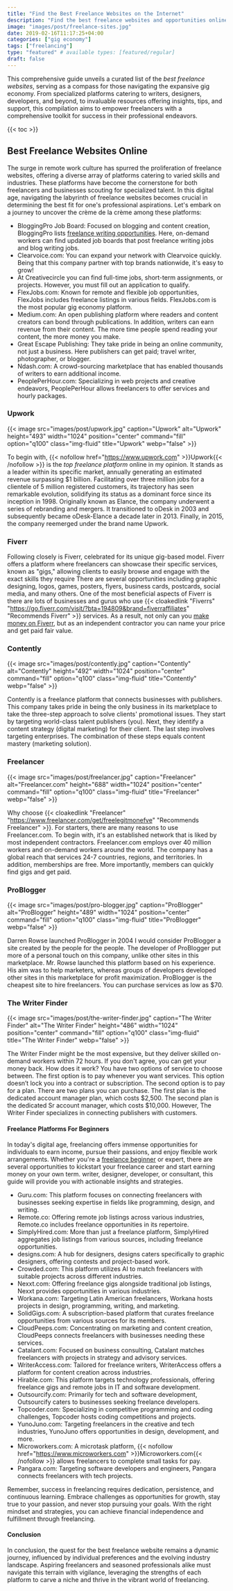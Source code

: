 ```yaml
---
title: "Find the Best Freelance Websites on the Internet"
description: "Find the best freelance websites and opportunities online. Explore platforms like Upwork, Fiverr, Freelancer and more."
image: "images/post/freelance-sites.jpg"
date: 2019-02-16T11:17:25+04:00
categories: ["gig economy"]
tags: ["freelancing"]
type: "featured" # available types: [featured/regular]
draft: false
---
```


This comprehensive guide unveils a curated list of the _best freelance websites_, serving as a compass for those navigating the expansive gig economy. From specialized platforms catering to writers, designers, developers, and beyond, to invaluable resources offering insights, tips, and support, this compilation aims to empower freelancers with a comprehensive toolkit for success in their professional endeavors.

{{< toc >}}

## Best Freelance Websites Online

The surge in remote work culture has spurred the proliferation of freelance websites, offering a diverse array of platforms catering to varied skills and industries. These platforms have become the cornerstone for both freelancers and businesses scouting for specialized talent. In this digital age, navigating the labyrinth of freelance websites becomes crucial in determining the best fit for one's professional aspirations. Let's embark on a journey to uncover the crème de la crème among these platforms:

- BloggingPro Job Board: Focused on blogging and content creation, BloggingPro lists [freelance writing opportunities](/blog/offer-freelance-writing-services). Here, on-demand workers can find updated job boards that post freelance writing jobs and blog writing jobs.
- Clearvoice.com: You can expand your network with Clearvoice quickly. Being that this company partner with top brands nationwide, it's easy to grow!
- At Creativecircle you can find full-time jobs, short-term assignments, or projects. However, you must fill out an application to qualify.
- FlexJobs.com: Known for remote and flexible job opportunities, FlexJobs includes freelance listings in various fields. FlexJobs.com is the most popular gig economy platform.
- Medium.com: An open publishing platform where readers and content creators can bond through publications. In addition, writers can earn revenue from their content. The more time people spend reading your content, the more money you make.
- Great Escape Publishing: They take pride in being an online community, not just a business. Here publishers can get paid; travel writer, photographer, or blogger.
- Ndash.com: A crowd-sourcing marketplace that has enabled thousands of writers to earn additional income.
- PeoplePerHour.com: Specializing in web projects and creative endeavors, PeoplePerHour allows freelancers to offer services and hourly packages.

### Upwork

{{< image src="images/post/upwork.jpg" caption="Upwork" alt="Upwork" height="493" width="1024" position="center" command="fill" option="q100" class="img-fluid" title="Upwork" webp="false" >}}

To begin with, {{< nofollow href="https://www.upwork.com" >}}Upwork{{< /nofollow >}} is the _top freelance platform_ online in my opinion. It stands as a leader within its specific market, annually generating an estimated revenue surpassing $1 billion. Facilitating over three million jobs for a clientele of 5 million registered customers, its trajectory has seen remarkable evolution, solidifying its status as a dominant force since its inception in 1998. Originally known as Elance, the company underwent a series of rebranding and mergers. It transitioned to oDesk in 2003 and subsequently became oDesk-Elance a decade later in 2013. Finally, in 2015, the company reemerged under the brand name Upwork.

### Fiverr

Following closely is Fiverr, celebrated for its unique gig-based model. Fiverr offers a platform where freelancers can showcase their specific services, known as "gigs," allowing clients to easily browse and engage with the exact skills they require There are several opportunities including graphic designing, logos, games, posters, flyers, business cards, postcards, social media, and many others. One of the most beneficial aspects of Fiverr is there are lots of businesses and gurus who use {{< cloakedlink "Fiverrs" "https://go.fiverr.com/visit/?bta=194809&brand=fiverraffiliates" "Recommends Fiverr" >}} services. As a result, not only can you [make money on Fiverr](/blog/how-to-make-money-on-fiverr), but as an independent contractor you can name your price and get paid fair value.

### Contently

{{< image src="images/post/contently.jpg" caption="Contently" alt="Contently" height="492" width="1024" position="center" command="fill" option="q100" class="img-fluid" title="Contently" webp="false" >}}

Contently is a freelance platform that connects businesses with publishers. This company takes pride in being the only business in its marketplace to take the three-step approach to solve clients' promotional issues. They start by targeting world-class talent publishers (you). Next, they identify a content strategy (digital marketing) for their client. The last step involves targeting enterprises. The combination of these steps equals content mastery (marketing solution).

### Freelancer

{{< image src="images/post/freelancer.jpg" caption="Freelancer" alt="Freelancer.com" height="688" width="1024" position="center" command="fill" option="q100" class="img-fluid" title="Freelancer" webp="false" >}}

Why choose {{< cloakedlink "Freelancer" "https://www.freelancer.com/get/freelegitmonefve" "Recommends Freelancer" >}}. For starters, there are many reasons to use Freelancer.com. To begin with, it's an established network that is liked by most independent contractors. Freelancer.com employs over 40 million workers and on-demand workers around the world. The company has a global reach that services 24-7 countries, regions, and territories. In addition, memberships are free. More importantly, members can quickly find gigs and get paid.

### ProBlogger

{{< image src="images/post/pro-blogger.jpg" caption="ProBlogger" alt="ProBlogger" height="489" width="1024" position="center" command="fill" option="q100" class="img-fluid" title="ProBlogger" webp="false" >}}

Darren Rowse launched ProBlogger in 2004 I would consider ProBlogger a site created by the people for the people. The developer of ProBlogger put more of a personal touch on this company, unlike other sites in this marketplace. Mr. Rowse launched this platform based on his experience. His aim was to help marketers, whereas groups of developers developed other sites in this marketplace for profit maximization. ProBlogger is the cheapest site to hire freelancers. You can purchase services as low as $70.

### The Writer Finder

{{< image src="images/post/the-writer-finder.jpg" caption="The Writer Finder" alt="The Writer Finder" height="486" width="1024" position="center" command="fill" option="q100" class="img-fluid" title="The Writer Finder" webp="false" >}}

The Writer Finder might be the most expensive, but they deliver skilled on-demand workers within 72 hours. If you don't agree, you can get your money back. How does it work? You have two options of service to choose between. The first option is to pay whenever you want services. This option doesn’t lock you into a contract or subscription. The second option is to pay for a plan. There are two plans you can purchase. The first plan is the dedicated account manager plan, which costs $2,500. The second plan is the dedicated Sr account manager, which costs $10,000. However, The Writer Finder specializes in connecting publishers with customers.

#### Freelance Platforms For Beginners

 In today's digital age, freelancing offers immense opportunities for individuals to earn income, pursue their passions, and enjoy flexible work arrangements. Whether you're a [freelance beginner](/blog/freelance-beginners-guide) or expert, there are several opportunities to kickstart your freelance career and start earning money on your own term. writer, designer, developer, or consultant, this guide will provide you with actionable insights and strategies.

- Guru.com: This platform focuses on connecting freelancers with businesses seeking expertise in fields like programming, design, and writing.
- Remote.co: Offering remote job listings across various industries, Remote.co includes freelance opportunities in its repertoire.
- SimplyHired.com: More than just a freelance platform, SimplyHired aggregates job listings from various sources, including freelance opportunities.
- designs.com: A hub for designers, designs caters specifically to graphic designers, offering contests and project-based work.
- Crowded.com: This platform utilizes AI to match freelancers with suitable projects across different industries.
- Nexxt.com: Offering freelance gigs alongside traditional job listings, Nexxt provides opportunities in various industries.
- Workana.com: Targeting Latin American freelancers, Workana hosts projects in design, programming, writing, and marketing.
- SolidGigs.com: A subscription-based platform that curates freelance opportunities from various sources for its members.
- CloudPeeps.com: Concentrating on marketing and content creation, CloudPeeps connects freelancers with businesses needing these services.
- Catalant.com: Focused on business consulting, Catalant matches freelancers with projects in strategy and advisory services.
- WriterAccess.com: Tailored for freelance writers, WriterAccess offers a platform for content creation across industries.
- Hirable.com: This platform targets technology professionals, offering freelance gigs and remote jobs in IT and software development.
- Outsourcify.com: Primarily for tech and software development, Outsourcify caters to businesses seeking freelance developers.
- Topcoder.com: Specializing in competitive programming and coding challenges, Topcoder hosts coding competitions and projects.
- YunoJuno.com: Targeting freelancers in the creative and tech industries, YunoJuno offers opportunities in design, development, and more.
- Microworkers.com: A microtask platform, {{< nofollow href="https://www.microworkers.com" >}}Microworkers.com{{< /nofollow >}} allows freelancers to complete small tasks for pay.
- Pangara.com: Targeting software developers and engineers, Pangara connects freelancers with tech projects.

Remember, success in freelancing requires dedication, persistence, and continuous learning. Embrace challenges as opportunities for growth, stay true to your passion, and never stop pursuing your goals. With the right mindset and strategies, you can achieve financial independence and fulfillment through freelancing.

#### Conclusion

In conclusion, the quest for the best freelance website remains a dynamic journey, influenced by individual preferences and the evolving industry landscape. Aspiring freelancers and seasoned professionals alike must navigate this terrain with vigilance, leveraging the strengths of each platform to carve a niche and thrive in the vibrant world of freelancing.
